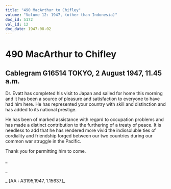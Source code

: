 ```yaml
---
title: "490 MacArthur to Chifley"
volume: "Volume 12: 1947, (other than Indonesia)"
doc_id: 5172
vol_id: 12
doc_date: 1947-08-02
---
```


# 490 MacArthur to Chifley

## Cablegram G16514 TOKYO, 2 August 1947, 11.45 a.m.

Dr. Evatt has completed his visit to Japan and sailed for home this morning and it has been a source of pleasure and satisfaction to everyone to have had him here. He has represented your country with skill and distinction and has added to its national prestige.

He has been of marked assistance with regard to occupation problems and has made a distinct contribution to the furthering of a treaty of peace. It is needless to add that he has rendered more vivid the indissoluble ties of cordiality and friendship forged between our two countries during our common war struggle in the Pacific.

Thank you for permitting him to come.

_

_

_ [AA : A3195,1947, 1.15637]_
